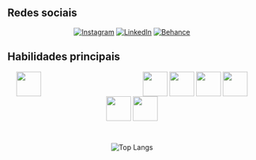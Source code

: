 ## Redes sociais

<p align="center">
  <a href="https://www.instagram.com/julia_al390/"><img src="https://img.shields.io/badge/Instagram-E4405F?style=for-the-badge&logo=instagram&logoColor=white" alt="Instagram"></a>
  <a href="https://www.linkedin.com/in/julia-alves-956507273/"><img src="https://img.shields.io/badge/LinkedIn-0077B5?style=for-the-badge&logo=linkedin&logoColor=white" alt="LinkedIn"></a>
  <a href="https://www.behance.net/juliaal"><img src="https://img.shields.io/badge/Behance-0054F7?style=for-the-badge&logo=behance&logoColor=white" alt="Behance"></a>
</p>

## Habilidades principais
<p align="center">
  <img align="center" src="https://cdn.jsdelivr.net/gh/devicons/devicon@latest/icons/csharp/csharp-original.svg" style="height: 50px; width: auto; margin-right: 202px;"/>
  <img align="center" src="https://cdn.jsdelivr.net/gh/devicons/devicon/icons/javascript/javascript-original.svg" style="height: 50px; width: auto;"/>
  <img align="center" src="https://cdn.jsdelivr.net/gh/devicons/devicon@latest/icons/visualbasic/visualbasic-original.svg" style="height: 50px; width: auto;"/>
  <img align="center" src="https://cdn.jsdelivr.net/gh/devicons/devicon@latest/icons/typescript/typescript-original.svg" style="height: 50px; width: auto;"/>
  <img align="center" src="https://cdn.jsdelivr.net/gh/devicons/devicon@latest/icons/jquery/jquery-plain.svg" style="height: 50px; width: auto;"/>
  <img align="center" src="https://cdn.jsdelivr.net/gh/devicons/devicon@latest/icons/sqldeveloper/sqldeveloper-original.svg" style="height: 50px; width: auto;"/>
  <img align="center" src="https://cdn.jsdelivr.net/gh/devicons/devicon@latest/icons/react/react-original.svg" style="height: 50px; width: auto;"/> 
          
</p><br>
<div align="center">
  
  ![Top Langs](https://github-readme-stats.vercel.app/api/top-langs/?username=Juliaal390&theme=tokyonight)

</div>










